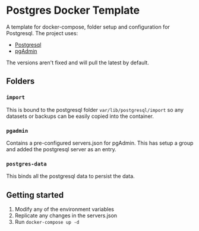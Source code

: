 # Postgres Docker Template

A template for docker-compose, folder setup and configuration for Postgresql. The project uses:

-   [Postgresql](https://hub.docker.com/_/postgres)
-   [pgAdmin](https://www.pgadmin.org/)

The versions aren't fixed and will pull the latest by default.

## Folders

### `import`

This is bound to the postgresql folder `var/lib/postgresql/import` so any datasets or backups can be easily copied into the container.

### `pgadmin`

Contains a pre-configured servers.json for pgAdmin. This has setup a group and added the postgresql server as an entry.

### `postgres-data`

This binds all the postgresql data to persist the data.

## Getting started

1. Modify any of the environment variables
2. Replicate any changes in the servers.json
3. Run `docker-compose up -d`
